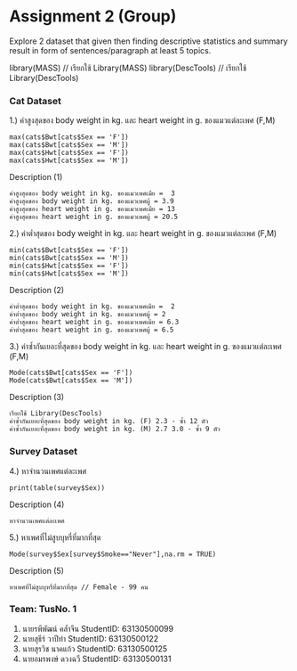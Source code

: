 # Assignment 2 (Group)
Explore 2 dataset that given then finding descriptive statistics and summary result in form of sentences/paragraph at least 5 topics.

library(MASS) // เรียกใช้ Library(MASS)
library(DescTools) // เรียกใช้ Library(DescTools)
### Cat Dataset

1.) ค่าสูงสุดของ body weight in kg. และ heart weight in g. ของแมวแต่ละเพศ (F,M)
```{R}
max(cats$Bwt[cats$Sex == 'F']) 
max(cats$Bwt[cats$Sex == 'M'])
max(cats$Hwt[cats$Sex == 'F']) 
max(cats$Hwt[cats$Sex == 'M'])
```
Description (1)
```
ค่าสูงสุดของ body weight in kg. ของแมวเพศเมีย =  3
ค่าสูงสุดของ body weight in kg. ของแมวเพศผู้ = 3.9
ค่าสูงสุดของ heart weight in g. ของแมวเพศเมีย = 13
ค่าสูงสุดของ heart weight in g. ของแมวเพศผู้ = 20.5
```
2.) ค่าต่ำสุดของ body weight in kg. และ heart weight in g. ของแมวแต่ละเพศ (F,M)
```{R}
min(cats$Bwt[cats$Sex == 'F']) 
min(cats$Bwt[cats$Sex == 'M'])
min(cats$Hwt[cats$Sex == 'F']) 
min(cats$Hwt[cats$Sex == 'M'])
```
Description (2)
```
ค่าต่ำสุดของ body weight in kg. ของแมวเพศเมีย =  2
ค่าต่ำสุดของ body weight in kg. ของแมวเพศผู้ = 2
ค่าต่ำสุดของ heart weight in g. ของแมวเพศเมีย = 6.3
ค่าต่ำสุดของ heart weight in g. ของแมวเพศผู้ = 6.5
```
3.) ค่าซ้ำกันเยอะที่สุดของ body weight in kg. และ heart weight in g. ของแมวแต่ละเพศ (F,M)
```{R}
Mode(cats$Bwt[cats$Sex == 'F']) 
Mode(cats$Bwt[cats$Sex == 'M'])
```
Description (3)
```
เรียกใช้ Library(DescTools)
ค่าซ้ำกันเยอะที่สุดของ body weight in kg. (F) 2.3 - ซ้ำ 12 ตัว
ค่าซ้ำกันเยอะที่สุดของ body weight in kg. (M) 2.7 3.0 - ซ้ำ 9 ตัว
```

### Survey Dataset 

4.) หาจำนวนเพศแต่ละเพศ
```{R}
print(table(survey$Sex))
```
Description (4)
```
หาจำนวนเพศแต่ละเพศ
```
5.) หาเพศที่ไม่สูบบุหรี่ที่มากที่สุด
```{R}
Mode(survey$Sex[survey$Smoke=="Never"],na.rm = TRUE)
```
Description (5)
``` 
หาเพศที่ไม่สูบบุหรี่ที่มากที่สุด // Female - 99 คน
```

### Team: TusNo. 1
1. นายรพีพัฒน์ คล้ำจีน   StudentID: 63130500099
2. นายสุธีร์ วาปีทำ      StudentID: 63130500122
3. นายสุรวิช นาคแก้ว    StudentID: 63130500125
4. นายอมรพงษ์ ดวงฉวี   StudentID: 63130500131
